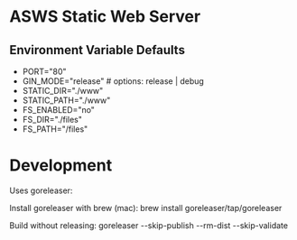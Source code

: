 # ASWS Static Web Server

## Environment Variable Defaults

- PORT="80"
- GIN_MODE="release" # options: release | debug
- STATIC_DIR="./www"
- STATIC_PATH="./www"
- FS_ENABLED="no"
- FS_DIR="./files"
- FS_PATH="/files"

# Development
Uses goreleaser:

Install goreleaser with brew (mac): brew install goreleaser/tap/goreleaser

Build without releasing: goreleaser --skip-publish --rm-dist --skip-validate

